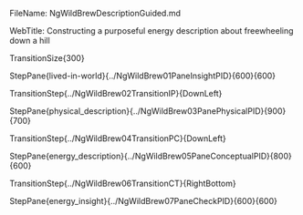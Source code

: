 FileName: NgWildBrewDescriptionGuided.md

WebTitle: Constructing a purposeful energy description about freewheeling down a hill

TransitionSize{300}

StepPane{lived-in-world}{../NgWildBrew01PaneInsightPID}{600}{600}

TransitionStep{../NgWildBrew02TransitionIP}{DownLeft}

StepPane{physical_description}{../NgWildBrew03PanePhysicalPID}{900}{700}

TransitionStep{../NgWildBrew04TransitionPC}{DownLeft}

StepPane{energy_description}{../NgWildBrew05PaneConceptualPID}{800}{600}

TransitionStep{../NgWildBrew06TransitionCT}{RightBottom}

StepPane{energy_insight}{../NgWildBrew07PaneCheckPID}{600}{600}
